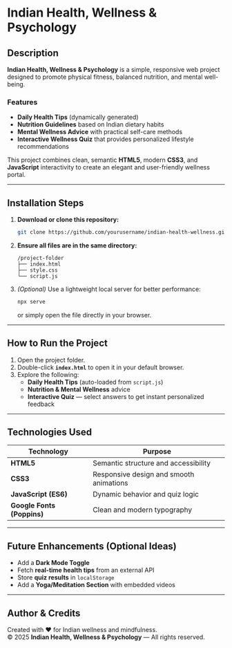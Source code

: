 #  Indian Health, Wellness & Psychology

## Description

**Indian Health, Wellness & Psychology** is a simple, responsive web project designed to promote physical fitness, balanced nutrition, and mental well-being.

### Features
- **Daily Health Tips** (dynamically generated)  
- **Nutrition Guidelines** based on Indian dietary habits  
- **Mental Wellness Advice** with practical self-care methods  
- **Interactive Wellness Quiz** that provides personalized lifestyle recommendations  

This project combines clean, semantic **HTML5**, modern **CSS3**, and **JavaScript** interactivity to create an elegant and user-friendly wellness portal.

---

## Installation Steps

1. **Download or clone this repository:**
   ```bash
   git clone https://github.com/yourusername/indian-health-wellness.git
   ```

2. **Ensure all files are in the same directory:**
   ```
   /project-folder
   ├── index.html
   ├── style.css
   └── script.js
   ```

3. *(Optional)* Use a lightweight local server for better performance:
   ```bash
   npx serve
   ```
   or simply open the file directly in your browser.

---

## How to Run the Project

1. Open the project folder.  
2. Double-click **`index.html`** to open it in your default browser.  
3. Explore the following:
   - **Daily Health Tips** (auto-loaded from `script.js`)  
   - **Nutrition & Mental Wellness** advice  
   - **Interactive Quiz** — select answers to get instant personalized feedback  

---

## Technologies Used

| Technology | Purpose |
|-------------|----------|
| **HTML5** | Semantic structure and accessibility |
| **CSS3** | Responsive design and smooth animations |
| **JavaScript (ES6)** | Dynamic behavior and quiz logic |
| **Google Fonts (Poppins)** | Clean and modern typography |

---

## Future Enhancements (Optional Ideas)

- Add a **Dark Mode Toggle**  
- Fetch **real-time health tips** from an external API  
- Store **quiz results** in `localStorage`  
- Add a **Yoga/Meditation Section** with embedded videos  

---

## Author & Credits

Created with ❤️ for Indian wellness and mindfulness.  
© 2025 **Indian Health, Wellness & Psychology** — All rights reserved.

